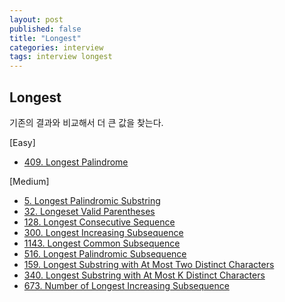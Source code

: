 ```yaml
---
layout: post
published: false
title: "Longest"
categories: interview
tags: interview longest
---
```


## Longest

기존의 결과와 비교해서 더 큰 값을 찾는다.

[Easy]
- [409. Longest Palindrome](https://leetcode.com/problems/longest-palindrome/)

[Medium]
- [5. Longest Palindromic Substring](https://leetcode.com/problems/longest-palindromic-substring/)
- [32. Longeset Valid Parentheses]()
- [128. Longest Consecutive Sequence](https://leetcode.com/problems/longest-consecutive-sequence/)
- [300. Longest Increasing Subsequence](https://leetcode.com/problems/longest-increasing-subsequence/)
- [1143. Longest Common Subsequence](https://leetcode.com/problems/longest-common-subsequence/)
- [516. Longest Palindromic Subsequence](https://leetcode.com/problems/longest-palindromic-subsequence/)
- [159. Longest Substring with At Most Two Distinct Characters](https://leetcode.com/problems/longest-substring-with-at-most-two-distinct-characters/)
- [340. Longest Substring with At Most K Distinct Characters](https://leetcode.com/problems/longest-substring-with-at-most-k-distinct-characters/)
- [673. Number of Longest Increasing Subsequence](https://leetcode.com/problems/number-of-longest-increasing-subsequence/)